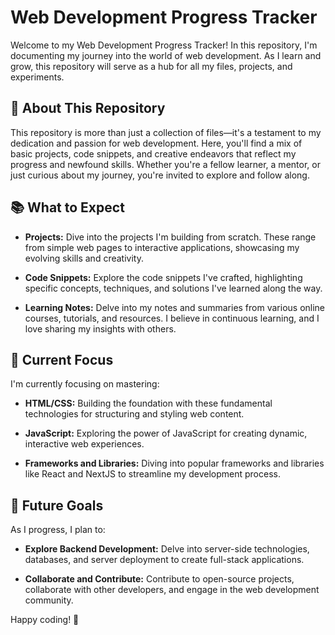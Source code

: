 # Web Development Progress Tracker

Welcome to my Web Development Progress Tracker! In this repository, I'm documenting my journey into the world of web development. As I learn and grow, this repository will serve as a hub for all my files, projects, and experiments.

## 🌟 About This Repository

This repository is more than just a collection of files—it's a testament to my dedication and passion for web development. Here, you'll find a mix of basic projects, code snippets, and creative endeavors that reflect my progress and newfound skills. Whether you're a fellow learner, a mentor, or just curious about my journey, you're invited to explore and follow along.

## 📚 What to Expect

- **Projects:** Dive into the projects I'm building from scratch. These range from simple web pages to interactive applications, showcasing my evolving skills and creativity.
  
- **Code Snippets:** Explore the code snippets I've crafted, highlighting specific concepts, techniques, and solutions I've learned along the way.

- **Learning Notes:** Delve into my notes and summaries from various online courses, tutorials, and resources. I believe in continuous learning, and I love sharing my insights with others.

## 🚧 Current Focus

I'm currently focusing on mastering:

- **HTML/CSS:** Building the foundation with these fundamental technologies for structuring and styling web content.

- **JavaScript:** Exploring the power of JavaScript for creating dynamic, interactive web experiences.

- **Frameworks and Libraries:** Diving into popular frameworks and libraries like React and NextJS to streamline my development process.

## 🌱 Future Goals

As I progress, I plan to:

- **Explore Backend Development:** Delve into server-side technologies, databases, and server deployment to create full-stack applications.

- **Collaborate and Contribute:** Contribute to open-source projects, collaborate with other developers, and engage in the web development community.

Happy coding! 🚀
